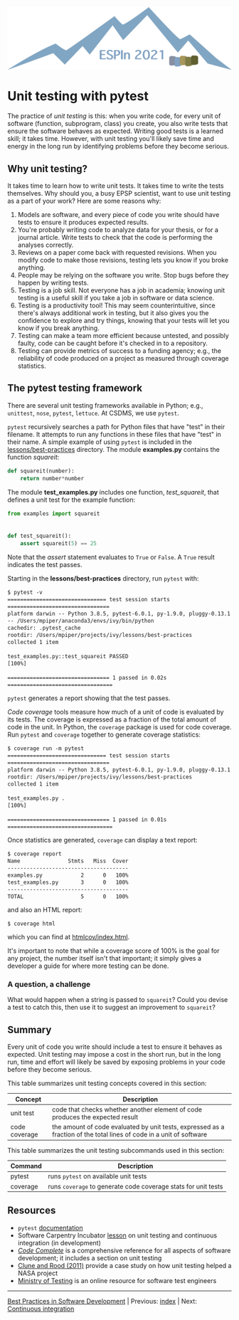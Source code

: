 ![Ivy logo](https://raw.githubusercontent.com/csdms/ivy/main/media/logo.png)

# Unit testing with pytest

The practice of *unit testing* is this:
when you write code,
for every unit of software
(function, subprogram, class) you create,
you also write tests that ensure the software behaves as expected.
Writing good tests is a learned skill; it takes time.
However, with unit testing
you'll likely save time and energy in the long run
by identifying problems before they become serious.


## Why unit testing?

It takes time to learn how to write unit tests.
It takes time to write the tests themselves.
Why should you,
a busy EPSP scientist,
want to use unit testing as a part of your work?
Here are some reasons why:

1. Models are software, and every piece of code you write should have
  tests to ensure it produces expected results.
1. You're probably writing code to analyze data for your thesis, or for
  a journal article. Write tests to check that the code is performing
  the analyses correctly.
1. Reviews on a paper come back with requested revisions. When you modify
  code to make those revisions, testing lets you know if you broke
  anything.
1. People may be relying on the software you write. Stop bugs before
  they happen by writing tests.
1. Testing is a job skill. Not everyone has a job in academia; knowing
  unit testing is a useful skill if you take a job in software or data
  science.
1. Testing is a productivity tool! This may seem counterintuitive,
  since there's always additional work in testing, but it also gives
  you the confidence to explore and try things, knowing that your
  tests will let you know if you break anything.
1. Testing can make a team more efficient because untested, and
  possibly faulty, code can be caught before it's checked in to a repository.
1. Testing can provide metrics of success to a funding agency; e.g.,
  the reliability of code produced on a project as measured through
  coverage statistics.


## The pytest testing framework

There are several unit testing frameworks available in Python;
e.g., `unittest`, `nose`, `pytest`, `lettuce`.
At CSDMS, we use `pytest`.

`pytest` recursively searches a path for Python files
that have "test" in their filename.
It attempts to run any functions in these files that have "test" in their name.
A simple example of using `pytest` is included
in the [lessons/best-practices](./) directory.
The module **examples.py** contains the function *squareit*:
```python
def squareit(number):
    return number*number
```

The module **test_examples.py** includes one function,
*test_squareit*,
that defines a unit test for the example function:
```python
from examples import squareit


def test_squareit():
    assert squareit(5) == 25
```
Note that the *assert* statement evaluates to `True` or `False`.
A `True` result indicates the test passes.

Starting in the **lessons/best-practices** directory,
run `pytest` with:
```
$ pytest -v
=============================== test session starts ================================
platform darwin -- Python 3.8.5, pytest-6.0.1, py-1.9.0, pluggy-0.13.1 -- /Users/mpiper/anaconda3/envs/ivy/bin/python
cachedir: .pytest_cache
rootdir: /Users/mpiper/projects/ivy/lessons/best-practices
collected 1 item

test_examples.py::test_squareit PASSED                                       [100%]

================================ 1 passed in 0.02s =================================
```
`pytest` generates a report showing that the test passes.

*Code coverage* tools measure how much of a unit of code
is evaluated by its tests.
The coverage is expressed as a fraction of the total amount of code in the unit.
In Python,
the `coverage` package is used for code coverage.
Run `pytest` and `coverage` together to generate coverage statistics:
```
$ coverage run -m pytest
=============================== test session starts ================================
platform darwin -- Python 3.8.5, pytest-6.0.1, py-1.9.0, pluggy-0.13.1
rootdir: /Users/mpiper/projects/ivy/lessons/best-practices
collected 1 item

test_examples.py .                                                           [100%]

================================ 1 passed in 0.01s =================================
```

Once statistics are generated, `coverage` can display a text report:
```
$ coverage report
Name               Stmts   Miss  Cover
--------------------------------------
examples.py            2      0   100%
test_examples.py       3      0   100%
--------------------------------------
TOTAL                  5      0   100%
```
and also an HTML report:
```
$ coverage html
```
which you can find at [htmlcov/index.html](./htmlcov/index.html).

It's important to note that while
a coverage score of 100% is the goal for any project,
the number itself isn't that important;
it simply gives a developer a guide
for where more testing can be done.


### A question, a challenge

What would happen when a string is passed to `squareit`?
Could you devise a test to catch this,
then use it to suggest an improvement to `squareit`?


## Summary

Every unit of code you write should include a test
to ensure it behaves as expected.
Unit testing may impose a cost in the short run,
but in the long run,
time and effort will likely be saved
by exposing problems in your code before they become serious.

This table summarizes unit testing concepts covered in this section:

| Concept       | Description
| ------------- | -----------
| unit test     | code that checks whether another element of code produces the expected result
| code coverage | the amount of code evaluated by unit tests, expressed as a fraction of the total lines of code in a unit of software

This table summarizes the unit testing subcommands used in this section:

| Command  | Description
| -------- | -----------
| pytest   | runs `pytest` on available unit tests
| coverage | runs `coverage` to generate code coverage stats for unit tests


## Resources

* `pytest` [documentation](https://docs.pytest.org)
* Software Carpentry Incubator [lesson](http://carpentries-incubator.github.io/python-testing/) on unit testing and continuous integration (in development)
* [*Code Complete*](https://wikipedia.org/wiki/Code_Complete) is a
  comprehensive reference for all aspects of software development;
  it includes a section on unit testing
* [Clune and Rood (2011)](../../media/clune2011software.pdf) provide a case study on how unit testing helped a NASA project
* [Ministry of Testing](https://ministryoftesting.com) is an online
  resource for software test engineers

___

[Best Practices in Software Development](./index.md) |
Previous: [index](./index.md) |
Next: [Continuous integration](./continuous-integration.md)
